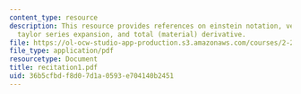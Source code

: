```yaml
---
content_type: resource
description: This resource provides references on einstein notation, vector Calculus,
  taylor series expansion, and total (material) derivative.
file: https://ol-ocw-studio-app-production.s3.amazonaws.com/courses/2-20-marine-hydrodynamics-13-021-spring-2005/36b5cfbdf8d07d1a0593e704140b2451_recitation1.pdf
file_type: application/pdf
resourcetype: Document
title: recitation1.pdf
uid: 36b5cfbd-f8d0-7d1a-0593-e704140b2451
---
```

